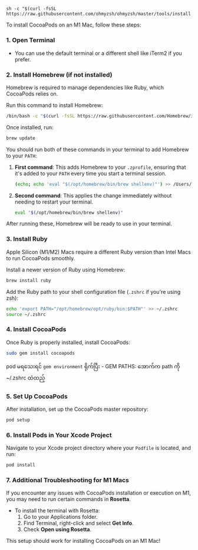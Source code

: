 ##
    sh -c "$(curl -fsSL https://raw.githubusercontent.com/ohmyzsh/ohmyzsh/master/tools/install.sh)" 


To install CocoaPods on an M1 Mac, follow these steps:

### 1. **Open Terminal**
   - You can use the default terminal or a different shell like iTerm2 if you prefer.

### 2. **Install Homebrew (if not installed)**
   Homebrew is required to manage dependencies like Ruby, which CocoaPods relies on.

   Run this command to install Homebrew:
   ```bash
   /bin/bash -c "$(curl -fsSL https://raw.githubusercontent.com/Homebrew/install/HEAD/install.sh)"
   ```

   Once installed, run:
   ```bash
   brew update
   ```


You should run both of these commands in your terminal to add Homebrew to your `PATH`:

1. **First command**: This adds Homebrew to your `.zprofile`, ensuring that it's added to your `PATH` every time you start a terminal session.
   ```bash
   (echo; echo 'eval "$(/opt/homebrew/bin/brew shellenv)"') >> /Users/thawdezin/.zprofile
   ```

2. **Second command**: This applies the change immediately without needing to restart your terminal.
   ```bash
   eval "$(/opt/homebrew/bin/brew shellenv)"
   ```

After running these, Homebrew will be ready to use in your terminal.

### 3. **Install Ruby**
   Apple Silicon (M1/M2) Macs require a different Ruby version than Intel Macs to run CocoaPods smoothly.

   Install a newer version of Ruby using Homebrew:
   ```bash
   brew install ruby
   ```

   Add the Ruby path to your shell configuration file (`.zshrc` if you're using zsh):
   ```bash
   echo 'export PATH="/opt/homebrew/opt/ruby/bin:$PATH"' >> ~/.zshrc
   source ~/.zshrc
   ```

### 4. **Install CocoaPods**
   Once Ruby is properly installed, install CocoaPods:
   ```bash
   sudo gem install cocoapods
   ```

pod မရသေးရင် ```gem environment``` ရိုက်ပြီး - GEM PATHS: အောက်က path ကို ~/.zshrc ထဲထည့်

### 5. **Set Up CocoaPods**
   After installation, set up the CocoaPods master repository:
   ```bash
   pod setup
   ```

### 6. **Install Pods in Your Xcode Project**
   Navigate to your Xcode project directory where your `Podfile` is located, and run:
   ```bash
   pod install
   ```

### 7. **Additional Troubleshooting for M1 Macs**
   If you encounter any issues with CocoaPods installation or execution on M1, you may need to run certain commands in **Rosetta**.

   - To install the terminal with Rosetta:
     1. Go to your Applications folder.
     2. Find Terminal, right-click and select **Get Info**.
     3. Check **Open using Rosetta**.

This setup should work for installing CocoaPods on an M1 Mac!

